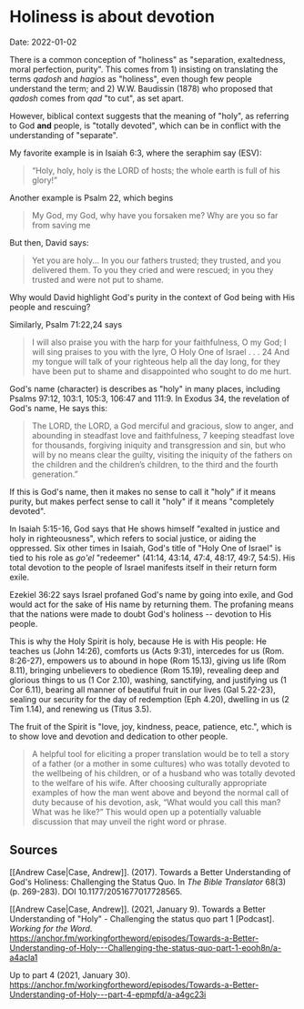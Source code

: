 # Holiness is about devotion

Date: 2022-01-02

There is a common conception of "holiness" as "separation, exaltedness, moral perfection, purity". This comes from 1) insisting on translating the terms *qadosh* and *hagios* as "holiness", even though few people understand the term; and 2) W.W. Baudissin (1878) who proposed that *qadosh* comes from *qad* "to cut", as set apart. 

However, biblical context suggests that the meaning of "holy", as referring to God **and** people, is "totally devoted", which can be in conflict with the understanding of "separate".

My favorite example is in Isaiah 6:3, where the seraphim say (ESV):
> “Holy, holy, holy is the LORD of hosts; 
> the whole earth is full of his glory!” 

Another example is Psalm 22, which begins
> My God, my God, why have you forsaken me? 
> Why are you so far from saving me

But then, David says:
> Yet you are holy...
>  In you our fathers trusted; 
>     they trusted, and you delivered them. 
> To you they cried and were rescued; 
>  in you they trusted and were not put to shame. 

Why would David highlight God's purity in the context of God being with His people and rescuing?

Similarly, Psalm 71:22,24 says
> I will also praise you with the harp for your faithfulness, O my God; I will sing praises to you with the lyre, O Holy One of Israel . . . 24 And my tongue will talk of your righteous help all the day long, for they have been put to shame and disappointed who sought to do me hurt.

God's name (character) is describes as "holy" in many places, including Psalms 97:12, 103:1, 105:3, 106:47 and 111:9. In Exodus 34, the revelation of God's name, He says this:
> The LORD, the LORD, a God merciful and gracious, slow to anger, and abounding in steadfast love and faithfulness, 7 keeping steadfast love for thousands, forgiving iniquity and transgression and sin, but who will by no means clear the guilty, visiting the iniquity of the fathers on the children and the children’s children, to the third and the fourth generation.”

If this is God's name, then it makes no sense to call it "holy" if it means purity, but makes perfect sense to call it "holy" if it means "completely devoted".

In Isaiah 5:15-16, God says that He shows himself "exalted in justice and holy in righteousness", which refers to social justice, or aiding the oppressed. Six other times in Isaiah, God's title of "Holy One of Israel" is tied to his role as *go'el* "redeemer" (41:14, 43:14, 47:4, 48:17, 49:7, 54:5). His total devotion to the people of Israel manifests itself in their return form exile.

Ezekiel 36:22 says Israel profaned God's name by going into exile, and God would act for the sake of His name by returning them. The profaning means that the nations were made to doubt God's holiness -- devotion to His people.

This is why the Holy Spirit is holy, because He is with His people: He teaches us (John 14:26), comforts us (Acts 9:31), intercedes for us (Rom. 8:26-27), empowers us to abound in hope (Rom 15.13), giving us life (Rom 8.11), bringing unbelievers to obedience (Rom 15.19), revealing deep and glorious things to us (1 Cor 2.10), washing, sanctifying, and justifying us (1 Cor 6.11), bearing all manner of beautiful fruit in our lives (Gal 5.22-23), sealing our security for the day of redemption (Eph 4.20), dwelling in us (2 Tim 1.14), and renewing us (Titus 3.5). 

The fruit of the Spirit is "love, joy, kindness, peace, patience, etc.", which is to show love and devotion and dedication to other people.

> A helpful tool for eliciting a proper translation would be to tell a story of a father (or a mother in some cultures) who was totally devoted to the wellbeing of his children, or of a husband who was totally devoted to the welfare of his wife. After choosing culturally appropriate examples of how the man went above and beyond the normal call of duty because of his devotion, ask, “What would you call this man? What was he like?” This would open up a potentially valuable discussion that may unveil the right word or phrase.
## Sources
[[Andrew Case|Case, Andrew]]. (2017). Towards a Better Understanding of God's Holiness: Challenging the Status Quo. In *The Bible Translator* 68(3) (p. 269-283). DOI 10.1177/2051677017728565.

[[Andrew Case|Case, Andrew]]. (2021, January 9). Towards a Better Understanding of "Holy" -  Challenging the status quo part 1 \[Podcast\]. *Working for the Word*. https://anchor.fm/workingfortheword/episodes/Towards-a-Better-Understanding-of-Holy---Challenging-the-status-quo-part-1-eooh8n/a-a4acla1

Up to part 4 (2021, January 30). https://anchor.fm/workingfortheword/episodes/Towards-a-Better-Understanding-of-Holy---part-4-epmpfd/a-a4gc23i